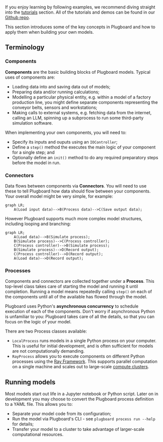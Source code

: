If you enjoy learning by following examples, we recommend diving straight into the [tutorials](../../examples/tutorials/hello-world/) section. All of the tutorials and demos can be found in our [Github repo](https://github.com/plugboard-dev/plugboard/tree/main/examples).

This section introduces some of the key concepts in Plugboard and how to apply them when building your own models.

## Terminology

### Components

**Components** are the basic building blocks of Plugboard models. Typical uses of components are:

* Loading data into and saving data out of models;
* Preparing data and/or running calculations;
* Modelling a particular physical entity, e.g. within a model of a factory production line, you might define separate components representing the conveyor belts, sensors and workstations;
* Making calls to external systems, e.g. fetching data from the internet, calling an LLM, spinning up a subprocess to run some third-party simulation software.

When implementing your own components, you will need to:

* Specify its inputs and ouputs using an `IOController`;
* Define a `step()` method the executes the main logic of your component for a single step; and
* Optionally define an `init()` method to do any required preparatory steps before the model in run.

### Connectors

Data flows between components via **Connectors**. You will need to use these to tell Plugboard how data should flow between your components. Your overall model might be very simple, for example:

```mermaid
graph LR;
    A(Load input data)-->B(Process data)-->C(Save output data);
```

However Plugboard supports much more complex model structures, including looping and branching:

```mermaid
graph LR;
    A(Load data)-->B(Simulate process);
    B(Simulate process)-->C(Process controller);
    C(Process controller)-->B(Simulate process);
    B(Simulate process)-->D(Record output);
    C(Process controller)-->D(Record output);
    A(Load data)-->D(Record output);
```

### Processes

Components and connectors are collected together under a **Process**. This top-level class takes care of starting the model and running it until completion. Running a model means repeatedly calling `step()` on each of the components until all of the available has flowed through the model.

Plugboard uses Python's **asynchronous concurrency** to schedule execution of each of the components. Don't worry if asynchronous Python is unfamiliar to you: Plugboard takes care of all the details, so that you can focus on the logic of your model.

There are two Process classes available:

* `LocalProcess` runs models in a single Python process on your computer. This is useful for initial development, and is often sufficient for models are not computationally demanding.
* `RayProcess` allows you to execute components on different Python processes using the [Ray Framework](https://docs.ray.io/en/latest/). This supports parallel computation on a single machine and scales out to large-scale [compute clusters](https://docs.ray.io/en/latest/cluster/getting-started.html).

## Running models

Most models start out life in a Jupyter notebook or Python script. Later on in development you may choose to convert the Plugboard process definition to a YAML file. This allows you to:

* Separate your model code from its configuration;
* Run the model via Plugboard's CLI - see `plugboard process run --help` for details;
* Transfer your model to a cluster to take advantage of larger-scale computational resources.
